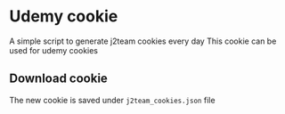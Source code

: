 # Udemy cookie
A simple script to generate j2team cookies every day
This cookie can be used for udemy cookies

## Download cookie
The new cookie is saved under `j2team_cookies.json` file
